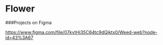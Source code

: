 # Flower

###Projects on Figma

https://www.figma.com/file/07kvtHi35C64tc9dQjktx0/Weed-web?node-id=43%3A67
